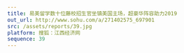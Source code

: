 ```yaml
---
title: 易美留学数十位藤校招生官坐镇美国主场，超豪华阵容助力2019 
out_url: http://www.sohu.com/a/271402575_697901
src: /assets/reports/39.jpg
platform: 搜狐：江西经济网
sequence: 39
---
```

